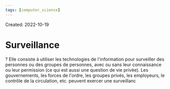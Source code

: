 ```yaml
---
tags: [computer_science] 
---
```

Created: 2022-10-19

# Surveillance
?
Elle consiste à utiliser les technologies de l'information pour surveiller des personnes ou des groupes de personnes, avec ou sans leur connaissance ou leur permission (ce qui est aussi une question de vie privée). Les gouvernements, les forces de l'ordre, les groupes privés, les employeurs, le contrôle de la circulation, etc. peuvent exercer une surveillanc
<!--SR:!2023-07-15,160,250-->